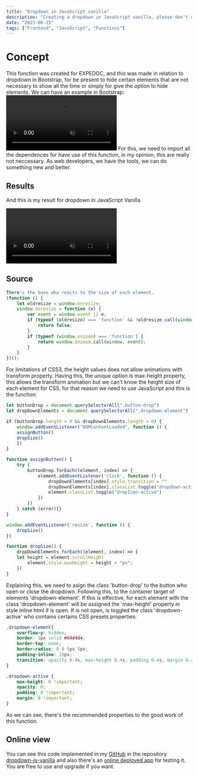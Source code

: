 ```yaml
---
title: "Dropdown in JavaScript vanilla"
description: "Creating a dropdown in JavaScript vanilla, please don't use Bootstrap."
date: "2023-06-15"
tags: ["Frontend", "JavaScript", "Functions"]
---
```


# Concept
This function was created for EXPEDOC, and this was made in relation to dropdown in Bootstrap, for be present to hide certain elements that are not necessary to show all the time or simply for give the option to hide elements.
We can have an example in Bootstrap:
<video  autoplay loop muted controls>
	<source src="../blog/dropdown-vanilla/dropdown-bootstrap.mp4" />
</video>
For this, we need to import all the dependences for have use of this function, in my opinion, this are really not neccessary. As web developers, we have the tools, we can do something new and better.

## Results
And this is my result for dropdown in JavaScript Vanilla.

<video autoplay loop muted controls>
	<source src="../blog/dropdown-vanilla/dropdown-vanilla.mp4" />
</video>

## Source
```js
There's the base who reacts to the size of each element.
(function () {
    let oldresize = window.onresize;
    window.onresize = function (e) {
        var event = window.event || e;
        if (typeof (oldresize) === 'function' && !oldresize.call(window, event)) {
            return false;
        }
        if (typeof (window.onzoom) === 'function') {
            return window.onzoom.call(window, event);
        }
    }
})();
```
For limitations of CSS3, the height values does not allow animations with transform property. Having this, the unique option is max-height property, this allows the transform animation but we can't know the height size of each element for CSS, for that reason we need to use JavaScript and this is the function:

```js
let buttonDrop = document.querySelectorAll(".button-drop")
let dropDownElements = document.querySelectorAll(".dropdown-element")

if (buttonDrop.length > 0 && dropDownElements.length > 0) {
    window.addEventListener("DOMContentLoaded", function () {
    assignButton()
    dropSize()
    })
}

function assignButton() {
    try {
        buttonDrop.forEach((element, index) => {
            element.addEventListener('click', function () {
                dropDownElements[index].style.transition = ""
                dropDownElements[index].classList.toggle("dropdown-active")
                element.classList.toggle("dropIcon-active")
            })
        })
    } catch (error){}
}

window.addEventListener('resize', function () {
    dropSize()
})

function dropSize() {
    dropDownElements.forEach((element, index) => {
    let height = element.scrollHeight
        element.style.maxHeight = height + "px";
    })
}
```

Explaining this, we need to asign the class 'button-drop' to the button who open or close the dropdown. Following this, to the container target of elements 'dropdown-element'.
If this is effective, for each element with the class 'dropdown-element' will be assigned the 'max-height' property in style inline html if is open. If is not open, is toggled the class 'dropdown-active' who contains certains CSS presets properties:
```css
.dropdown-element{
    overflow-y: hidden;
    border: 1px solid #d4d4d4;
    border-top: none;
    border-radius: 0 0 5px 5px;
    padding-inline: 10px;
    transition: opacity 0.4s, max-height 0.4s, padding 0.4s, margin 0.4s;
}

.dropdown-active {
    max-height: 0 !important;
    opacity: 0;
    padding: 0 !important;
    margin: 0 !important;
}
```

As we can see, there's the recommended properties to the good work of this function.

## Online view
You can see this code implemented in my [GitHub](https://github.com/davidquintr) in the repository [dropdown-js-vanilla](https://github.com/davidquintr/dropdown-js-vanilla) and also there's an [online deployed app](https://davidquintr.github.io/dropdown-js-vanilla/) for testing it. You are free to use and upgrade if you want.
